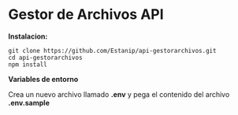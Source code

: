 # Gestor de Archivos API

**Instalacion:**

    git clone https://github.com/Estanip/api-gestorarchivos.git
    cd api-gestorarchivos
    npm install


**Variables de entorno**

Crea un nuevo archivo llamado **.env** y pega el contenido del archivo **.env.sample**
